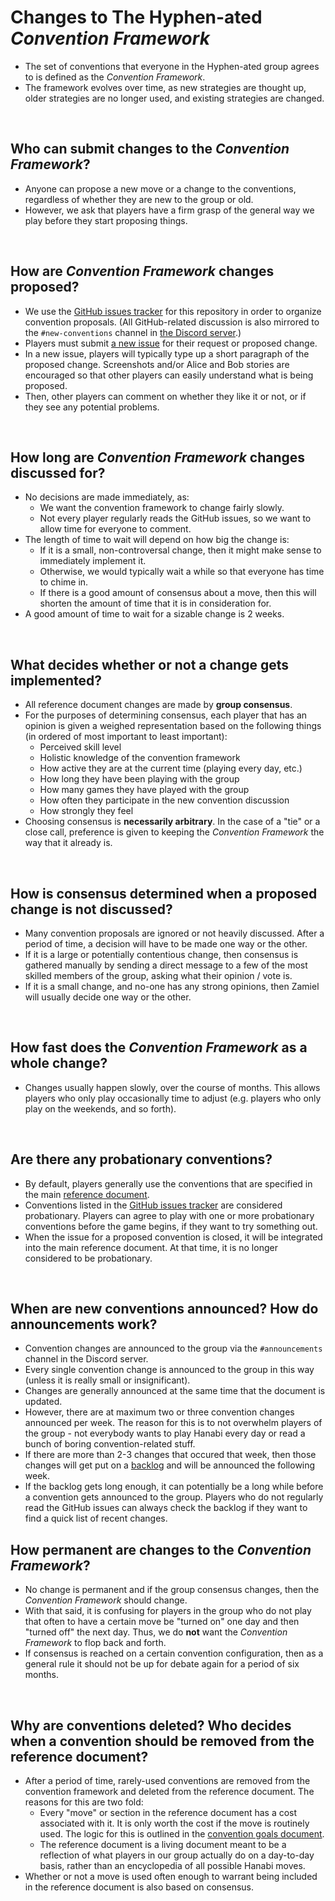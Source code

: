 # Changes to The Hyphen-ated *Convention Framework*

* The set of conventions that everyone in the Hyphen-ated group agrees to is defined as the *Convention Framework*.
* The framework evolves over time, as new strategies are thought up, older strategies are no longer used, and existing strategies are changed.

<br />

## Who can submit changes to the *Convention Framework*?

* Anyone can propose a new move or a change to the conventions, regardless of whether they are new to the group or old.
* However, we ask that players have a firm grasp of the general way we play before they start proposing things.

<br />

## How are *Convention Framework* changes proposed?

* We use the [GitHub issues tracker](https://github.com/Zamiell/hanabi-conventions/issues) for this repository in order to organize convention proposals. (All GitHub-related discussion is also mirrored to the `#new-conventions` channel in [the Discord server](https://discord.gg/FADvkJp).)
* Players must submit [a new issue](https://github.com/Zamiell/hanabi-conventions/issues/new) for their request or proposed change. 
* In a new issue, players will typically type up a short paragraph of the proposed change. Screenshots and/or Alice and Bob stories are encouraged so that other players can easily understand what is being proposed.
* Then, other players can comment on whether they like it or not, or if they see any potential problems.

<br />

## How long are *Convention Framework* changes discussed for?

* No decisions are made immediately, as:
  * We want the convention framework to change fairly slowly.
  * Not every player regularly reads the GitHub issues, so we want to allow time for everyone to comment.
* The length of time to wait will depend on how big the change is:
  * If it is a small, non-controversal change, then it might make sense to immediately implement it.
  * Otherwise, we would typically wait a while so that everyone has time to chime in.
  * If there is a good amount of consensus about a move, then this will shorten the amount of time that it is in consideration for.
* A good amount of time to wait for a sizable change is 2 weeks.

<br />

## What decides whether or not a change gets implemented?

* All reference document changes are made by **group consensus**.
* For the purposes of determining consensus, each player that has an opinion is given a weighed representation based on the following things (in ordered of most important to least important):
  * Perceived skill level
  * Holistic knowledge of the convention framework
  * How active they are at the current time (playing every day, etc.)
  * How long they have been playing with the group
  * How many games they have played with the group
  * How often they participate in the new convention discussion
  * How strongly they feel
* Choosing consensus is **necessarily arbitrary**. In the case of a "tie" or a close call, preference is given to keeping the *Convention Framework* the way that it already is.

<br />

## How is consensus determined when a proposed change is not discussed?

* Many convention proposals are ignored or not heavily discussed. After a period of time, a decision will have to be made one way or the other.
* If it is a large or potentially contentious change, then consensus is gathered manually by sending a direct message to a few of the most skilled members of the group, asking what their opinion / vote is.
* If it is a small change, and no-one has any strong opinions, then Zamiel will usually decide one way or the other.

<br />

## How fast does the *Convention Framework* as a whole change?

* Changes usually happen slowly, over the course of months. This allows players who only play occasionally time to adjust (e.g. players who only play on the weekends, and so forth).

<br />

## Are there any probationary conventions?

* By default, players generally use the conventions that are specified in the main [reference document](https://github.com/Zamiell/hanabi-conventions/blob/master/Reference.md).
* Conventions listed in the [GitHub issues tracker](https://github.com/Zamiell/hanabi-conventions/issues) are considered probationary. Players can agree to play with one or more probationary conventions before the game begins, if they want to try something out.
* When the issue for a proposed convention is closed, it will be integrated into the main reference document. At that time, it is no longer considered to be probationary.

<br />

## When are new conventions announced? How do announcements work?

* Convention changes are announced to the group via the `#announcements` channel in the Discord server.
* Every single convention change is announced to the group in this way (unless it is really small or insignificant).
* Changes are generally announced at the same time that the document is updated.
* However, there are at maximum two or three convention changes announced per week. The reason for this is to not overwhelm players of the group - not everybody wants to play Hanabi every day or read a bunch of boring convention-related stuff.
* If there are more than 2-3 changes that occured that week, then those changes will get put on a [backlog](https://github.com/Zamiell/hanabi-conventions/blob/master/misc/Announcement_Backlog.md) and will be announced the following week.
* If the backlog gets long enough, it can potentially be a long while before a convention gets announced to the group. Players who do not regularly read the GitHub issues can always check the backlog if they want to find a quick list of recent changes.

## How permanent are changes to the *Convention Framework*?

* No change is permanent and if the group consensus changes, then the *Convention Framework* should change.
* With that said, it is confusing for players in the group who do not play that often to have a certain move be "turned on" one day and then "turned off" the next day. Thus, we do **not** want the *Convention Framework* to flop back and forth.
* If consensus is reached on a certain convention configuration, then as a general rule it should not be up for debate again for a period of six months.

<br />

## Why are conventions deleted? Who decides when a convention should be removed from the reference document?

* After a period of time, rarely-used conventions are removed from the convention framework and deleted from the reference document. The reasons for this are two fold:
  * Every "move" or section in the reference document has a cost associated with it. It is only worth the cost if the move is routinely used. The logic for this is outlined in the [convention goals document](https://github.com/Zamiell/hanabi-conventions/blob/master/misc/Convention_Goals.md).
  * The reference document is a living document meant to be a reflection of what players in our group actually do on a day-to-day basis, rather than an encyclopedia of all possible Hanabi moves.
* Whether or not a move is used often enough to warrant being included in the reference document is also based on consensus.

